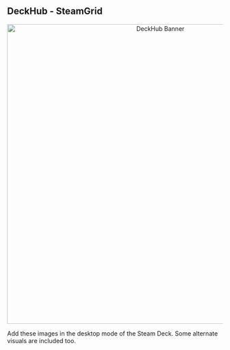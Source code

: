 ## DeckHub - SteamGrid
<p align="center"><a href="https://frietvorkje69.github.io/DeckHub/" target="_blank"><img src="https://github.com/Frietvorkje69/DeckHub/blob/master/img/banner.png?raw=true" width="700" alt="DeckHub Banner"></a></p>
Add these images in the desktop mode of the Steam Deck. Some alternate visuals are included too.